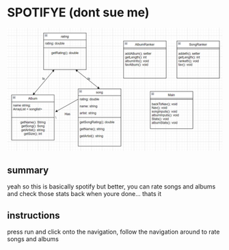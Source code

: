 # SPOTIFYE (dont sue me)

![alt text](https://github.com/SACHSTech/oop-assignment-Jenusan/blob/4346aa38d3ec59f042a2e2d3d424d59dc37fd629/art.png)

## summary

yeah so this is basically spotify but better, you can rate songs and albums and check those stats back when youre done... thats it

## instructions

press run and click onto the navigation, follow the navigation around to rate songs and albums